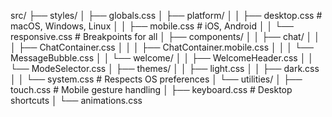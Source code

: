 src/
├── styles/
│ ├── globals.css
│ ├── platform/
│ │ ├── desktop.css # macOS, Windows, Linux
│ │ ├── mobile.css # iOS, Android
│ │ └── responsive.css # Breakpoints for all
│ ├── components/
│ │ ├── chat/
│ │ │ ├── ChatContainer.css
│ │ │ ├── ChatContainer.mobile.css
│ │ │ └── MessageBubble.css
│ │ └── welcome/
│ │ ├── WelcomeHeader.css
│ │ └── ModeSelector.css
│ ├── themes/
│ │ ├── light.css
│ │ ├── dark.css
│ │ └── system.css # Respects OS preferences
│ └── utilities/
│ ├── touch.css # Mobile gesture handling
│ ├── keyboard.css # Desktop shortcuts
│ └── animations.css
